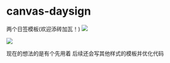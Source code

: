 # canvas-daysign
两个日签模板(欢迎添砖加瓦！)
![](https://ws3.sinaimg.cn/large/005BYqpgly1fxyh8f3l8ij311y0gf7bv.jpg)

![](https://ws3.sinaimg.cn/large/005BYqpggy1fy2nvxk6gmj311q0j2dhe.jpg)



现在的想法的是有个先用着
后续还会写其他样式的模板并优化代码

